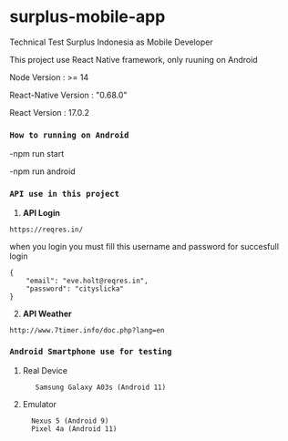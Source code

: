 # surplus-mobile-app
Technical Test Surplus Indonesia as Mobile Developer

This project use React Native framework, only ruuning on Android

Node Version : >= 14

React-Native Version : "0.68.0"

React Version : 17.0.2

### `How to running on Android`

-npm run start

-npm run android

### `API use in this project`

1. **API Login**

```https://reqres.in/```

when you login you must fill this username and password for succesfull login

```
{
    "email": "eve.holt@reqres.in",
    "password": "cityslicka"
}
```

2. **API Weather**

```http://www.7timer.info/doc.php?lang=en```

### `Android Smartphone use for testing`

1. Real Device
   
   ```
      Samsung Galaxy A03s (Android 11)
   ```
   
2. Emulator
    ```
      Nexus 5 (Android 9)
      Pixel 4a (Android 11)
    ```



